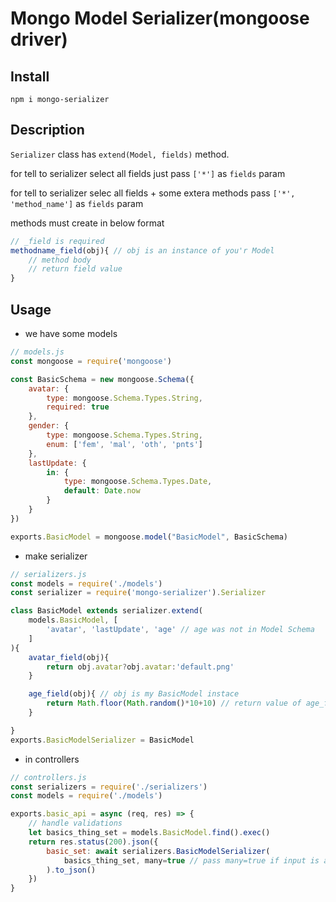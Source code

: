 # Mongo Model Serializer(mongoose driver)

## Install
  ```npm i mongo-serializer```
## Description

  ```Serializer``` class has ```extend(Model, fields)``` method.
    
  for tell to serializer select all fields just pass ```['*']``` as ```fields``` param

  for tell to serializer selec all fields + some extera methods pass ```['*', 'method_name']``` as ```fields``` param

  methods must create in below format

  ```js  
  // _field is required
  methodname_field(obj){ // obj is an instance of you'r Model
      // method body
      // return field value
  }
  ```

## Usage

- we have some models

```js
// models.js
const mongoose = require('mongoose')

const BasicSchema = new mongoose.Schema({
    avatar: {
        type: mongoose.Schema.Types.String,
        required: true
    },
    gender: {
        type: mongoose.Schema.Types.String,
        enum: ['fem', 'mal', 'oth', 'pnts']
    },
    lastUpdate: {
        in: {
            type: mongoose.Schema.Types.Date,
            default: Date.now
        }
    }
})

exports.BasicModel = mongoose.model("BasicModel", BasicSchema)
```

- make serializer

```js
// serializers.js
const models = require('./models')
const serializer = require('mongo-serializer').Serializer

class BasicModel extends serializer.extend(
    models.BasicModel, [
        'avatar', 'lastUpdate', 'age' // age was not in Model Schema
    ]
){
    avatar_field(obj){
        return obj.avatar?obj.avatar:'default.png'
    }

    age_field(obj){ // obj is my BasicModel instace
        return Math.floor(Math.random()*10+10) // return value of age_field
    }

}
exports.BasicModelSerializer = BasicModel
```

- in controllers

```js
// controllers.js
const serializers = require('./serializers')
const models = require('./models')

exports.basic_api = async (req, res) => {
    // handle validations
    let basics_thing_set = models.BasicModel.find().exec()
    return res.status(200).json({
        basic_set: await serializers.BasicModelSerializer(
            basics_thing_set, many=true // pass many=true if input is array else many=false by default
        ).to_json()
    })
}
```
